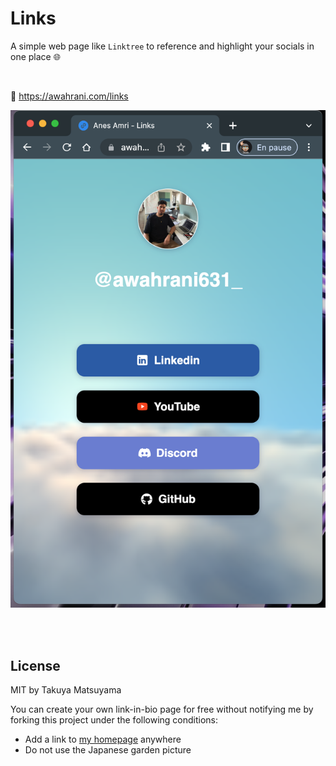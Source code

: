 Links
=========================

A simple web page like `Linktree` to reference and highlight your socials in one place 🌐

<br>

🔗 https://awahrani.com/links

![thumbnail](./screen.png)

<br>
<br>

## License

MIT by Takuya Matsuyama

You can create your own link-in-bio page for free without notifying me by forking this project under the following conditions:

- Add a link to [my homepage](https://www.craftz.dog/) anywhere
- Do not use the Japanese garden picture
